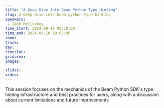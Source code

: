 ```yaml
---
title: "A Deep Dive Into Beam Python Type Hinting"
slug: a-deep-dive-into-beam-python-type-hinting
speakers:
 - Jack McCluskey
time_start: 2024-09-10 09:10:00
time_end: 2024-09-10 10:05:00
room: 
track: 
day: 
timeslot: 
gridarea: 
images: 

slides:
video: 
---
```


This session focuses on the mechanics of the Beam Python SDK's type hinting infrastructure and best practices for users, along with a discussion about current limitations and future improvements